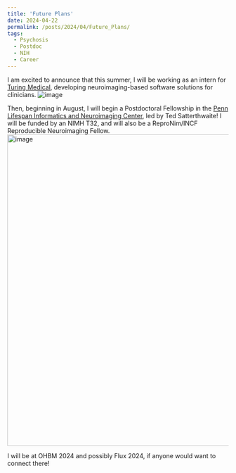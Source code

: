 ```yaml
---
title: 'Future Plans'
date: 2024-04-22
permalink: /posts/2024/04/Future_Plans/
tags:
  - Psychosis
  - Postdoc
  - NIH
  - Career
---
```


I am excited to announce that this summer, I will be working as an intern for [Turing Medical](https://turingmedical.com/), developing neuroimaging-based software solutions for clinicians.
![image](https://github.com/smeisler/smeisler.github.io/assets/27028726/e3159462-2326-492a-a039-6f8004ee95a1)

Then, beginning in August, I will begin a Postdoctoral Fellowship in the [Penn Lifespan Informatics and Neuroimaging Center](https://www.pennlinc.io/), led by Ted Satterthwaite! I will be funded by an NIMH T32, and will also be a ReproNim/INCF Reproducible Neuroimaging Fellow.
<img width="708" alt="image" src="https://github.com/smeisler/smeisler.github.io/assets/27028726/93fc62bc-bc6a-4f21-928c-f4eea97e8215">

I will be at OHBM 2024 and possibly Flux 2024, if anyone would want to connect there!
